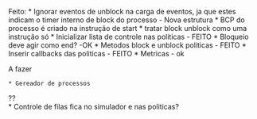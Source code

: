 
Feito:
    * Ignorar eventos de unblock na carga de eventos, ja que estes indicam o timer interno de block do processo - Nova estrutura
    * BCP do processo é criado na instrução de start
    * tratar block unblock como uma instrução só 
    * Inicializar lista de controle nas politicas - FEITO
    * Bloqueio deve agir como end? -OK
    * Metodos block e unblock politicas - FEITO
    * Inserir callbacks das politicas - FEITO
    * Metricas - ok
    
A fazer 

    * Gereador de processos

??   
    * Controle de filas fica no simulador e nas politicas?
    